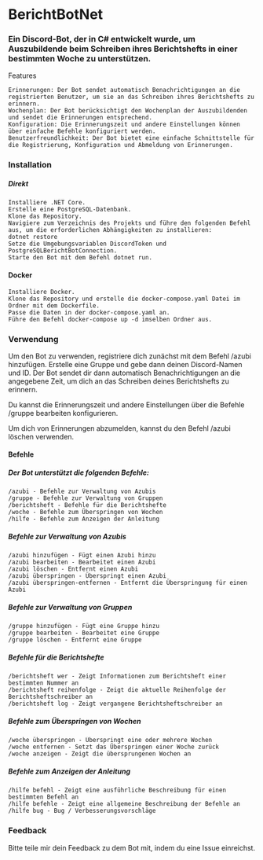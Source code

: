 # BerichtBotNet

### Ein Discord-Bot, der in C# entwickelt wurde, um Auszubildende beim Schreiben ihres Berichtshefts in einer bestimmten Woche zu unterstützen.
Features

    Erinnerungen: Der Bot sendet automatisch Benachrichtigungen an die registrierten Benutzer, um sie an das Schreiben ihres Berichtshefts zu erinnern.
    Wochenplan: Der Bot berücksichtigt den Wochenplan der Auszubildenden und sendet die Erinnerungen entsprechend.
    Konfiguration: Die Erinnerungszeit und andere Einstellungen können über einfache Befehle konfiguriert werden.
    Benutzerfreundlichkeit: Der Bot bietet eine einfache Schnittstelle für die Registrierung, Konfiguration und Abmeldung von Erinnerungen.

### Installation
##### Direkt

    Installiere .NET Core.
    Erstelle eine PostgreSQL-Datenbank.
    Klone das Repository.
    Navigiere zum Verzeichnis des Projekts und führe den folgenden Befehl aus, um die erforderlichen Abhängigkeiten zu installieren:
    dotnet restore
    Setze die Umgebungsvariablen DiscordToken und PostgreSQLBerichtBotConnection.
    Starte den Bot mit dem Befehl dotnet run.

#### Docker

    Installiere Docker.
    Klone das Repository und erstelle die docker-compose.yaml Datei im Ordner mit dem Dockerfile.
    Passe die Daten in der docker-compose.yaml an.
    Führe den Befehl docker-compose up -d imselben Ordner aus.

### Verwendung

Um den Bot zu verwenden, registriere dich zunächst mit dem Befehl /azubi hinzufügen. Erstelle eine Gruppe und gebe dann deinen Discord-Namen und ID. Der Bot sendet dir dann automatisch Benachrichtigungen an die angegebene Zeit, um dich an das Schreiben deines Berichtshefts zu erinnern.

Du kannst die Erinnerungszeit und andere Einstellungen über die Befehle /gruppe bearbeiten konfigurieren.

Um dich von Erinnerungen abzumelden, kannst du den Befehl /azubi löschen verwenden.

#### Befehle

##### Der Bot unterstützt die folgenden Befehle:

    /azubi - Befehle zur Verwaltung von Azubis
    /gruppe - Befehle zur Verwaltung von Gruppen
    /berichtsheft - Befehle für die Berichtshefte
    /woche - Befehle zum Überspringen von Wochen
    /hilfe - Befehle zum Anzeigen der Anleitung

##### Befehle zur Verwaltung von Azubis

    /azubi hinzufügen - Fügt einen Azubi hinzu
    /azubi bearbeiten - Bearbeitet einen Azubi
    /azubi löschen - Entfernt einen Azubi
    /azubi überspringen - Überspringt einen Azubi
    /azubi überspringen-entfernen - Entfernt die Überspringung für einen Azubi

##### Befehle zur Verwaltung von Gruppen

    /gruppe hinzufügen - Fügt eine Gruppe hinzu
    /gruppe bearbeiten - Bearbeitet eine Gruppe
    /gruppe löschen - Entfernt eine Gruppe

##### Befehle für die Berichtshefte

    /berichtsheft wer - Zeigt Informationen zum Berichtsheft einer bestimmten Nummer an
    /berichtsheft reihenfolge - Zeigt die aktuelle Reihenfolge der Berichtsheftschreiber an
    /berichtsheft log - Zeigt vergangene Berichtsheftschreiber an

##### Befehle zum Überspringen von Wochen

    /woche überspringen - Überspringt eine oder mehrere Wochen
    /woche entfernen - Setzt das Überspringen einer Woche zurück
    /woche anzeigen - Zeigt die übersprungenen Wochen an

##### Befehle zum Anzeigen der Anleitung

    /hilfe befehl - Zeigt eine ausführliche Beschreibung für einen bestimmten Befehl an
    /hilfe befehle - Zeigt eine allgemeine Beschreibung der Befehle an
    /hilfe bug - Bug / Verbesserungsvorschläge

### Feedback

Bitte teile mir dein Feedback zu dem Bot mit, indem du eine Issue einreichst.

